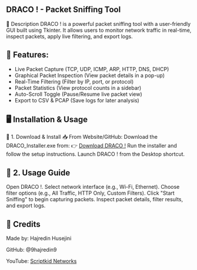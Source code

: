 ## DRACO ! - Packet Sniffing Tool


🔹 Description
DRACO ! is a powerful packet sniffing tool with a user-friendly GUI built using Tkinter. 
It allows users to monitor network traffic in real-time, inspect packets, apply live filtering, and export logs.

## 🚀 Features:


- Live Packet Capture (TCP, UDP, ICMP, ARP, HTTP, DNS, DHCP)
- Graphical Packet Inspection (View packet details in a pop-up)
- Real-Time Filtering (Filter by IP, port, or protocol)
- Packet Statistics (View protocol counts in a sidebar)
- Auto-Scroll Toggle (Pause/Resume live packet view)
- Export to CSV & PCAP (Save logs for later analysis)

## 🖥️ Installation & Usage


🔹 1. Download & Install
📥 From Website/GitHub:
Download the DRACO_Installer.exe from:
👉 [Download DRACO !](https://github.com/9hajredin9/Draco-GUI/releases/tag/v1.0.0)
Run the installer and follow the setup instructions.
Launch DRACO ! from the Desktop shortcut.

## 🔹 2. Usage Guide


Open DRACO !.
Select network interface (e.g., Wi-Fi, Ethernet).
Choose filter options (e.g., All Traffic, HTTP Only, Custom Filters).
Click "Start Sniffing" to begin capturing packets.
Inspect packet details, filter results, and export logs.

## 📜 Credits


Made by: Hajredin Husejini

GitHub: @9hajredin9

YouTube: [Scriptkid Networks](https://www.youtube.com/@ScriptKidNetworks)


